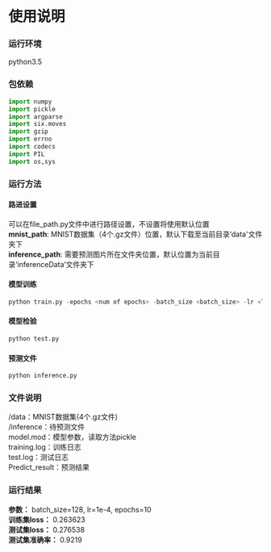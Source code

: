 # 使用说明
### 运行环境
python3.5  
### 包依赖
```python
import numpy
import pickle
import argparse
import six.moves
import gzip
import errno
import codecs
import PIL
import os,sys
```

### 运行方法
#### 路进设置  
可以在file_path.py文件中进行路径设置，不设置将使用默认位置  
__mnist_path__: MNIST数据集（4个.gz文件）位置，默认下载至当前目录‘data'文件夹下  
__inference_path__: 需要预测图片所在文件夹位置，默认位置为当前目录‘inferenceData’文件夹下  
  
#### 模型训练  
```python
python train.py -epochs <num of epochs> -batch_size <batch_size> -lr <lr>
```
#### 模型检验  
```python
python test.py
```
#### 预测文件  
```python
python inference.py
```

### 文件说明
/data：MNIST数据集(4个.gz文件)  
/inference：待预测文件  
model.mod：模型参数，读取方法pickle  
training.log：训练日志  
test.log：测试日志  
Predict_result：预测结果  

### 运行结果  
__参数：__ batch_size=128, lr=1e-4, epochs=10  
__训练集loss：__ 0.263623  
__测试集loss：__ 0.276538  
__测试集准确率：__ 0.9219  
